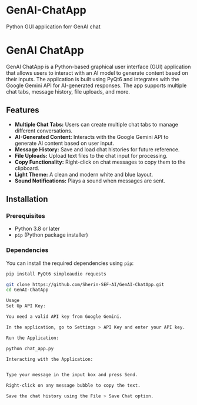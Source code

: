 # GenAI-ChatApp
Python GUI application forr GenAI chat

# GenAI ChatApp

GenAI ChatApp is a Python-based graphical user interface (GUI) application that allows users to interact with an AI model to generate content based on their inputs. The application is built using PyQt6 and integrates with the Google Gemini API for AI-generated responses. The app supports multiple chat tabs, message history, file uploads, and more.

## Features

- **Multiple Chat Tabs:** Users can create multiple chat tabs to manage different conversations.
- **AI-Generated Content:** Interacts with the Google Gemini API to generate AI content based on user input.
- **Message History:** Save and load chat histories for future reference.
- **File Uploads:** Upload text files to the chat input for processing.
- **Copy Functionality:** Right-click on chat messages to copy them to the clipboard.
- **Light Theme:** A clean and modern white and blue layout.
- **Sound Notifications:** Plays a sound when messages are sent.

## Installation

### Prerequisites

- Python 3.8 or later
- `pip` (Python package installer)

### Dependencies

You can install the required dependencies using `pip`:

```bash
pip install PyQt6 simpleaudio requests

git clone https://github.com/Sherin-SEF-AI/GenAI-ChatApp.git
cd GenAI-ChatApp

Usage
Set Up API Key:

You need a valid API key from Google Gemini.

In the application, go to Settings > API Key and enter your API key.

Run the Application:

python chat_app.py

Interacting with the Application:


Type your message in the input box and press Send.

Right-click on any message bubble to copy the text.

Save the chat history using the File > Save Chat option.

